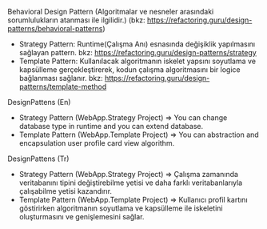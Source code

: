Behavioral Design Pattern (Algoritmalar ve nesneler arasındaki sorumlulukların atanması ile ilgilidir.) (bkz: https://refactoring.guru/design-patterns/behavioral-patterns)

- Strategy Pattern: Runtime(Çalışma Anı) esnasında değişiklik yapılmasını sağlayan pattern. bkz: https://refactoring.guru/design-patterns/strategy
- Template Pattern: Kullanılacak algoritmanın iskelet yapsını soyutlama ve kapsülleme gerçekleştirerek, kodun çalışma algoritmasını bir logice bağlanması sağlanır.   bkz: https://refactoring.guru/design-patterns/template-method

DesignPattens (En)
- Strategy Pattern (WebApp.Strategy Project) => You can change database type in runtime and you can extend database.
- Template Pattern (WebApp.Template Project) => You can abstraction and encapsulation user profile card view algorithm.

DesignPattens (Tr)
- Strategy Pattern (WebApp.Strategy Project) => Çalışma zamanında veritabanını tipini değiştirebilme yetisi ve daha farklı veritabanlarıyla çalışabilme yetisi kazandırır.
- Template Pattern (WebApp.Template Project) => Kullanıcı profil kartını göstirirken algoritmanın soyutlama ve kapsülleme ile iskeletini oluşturmasını ve genişlemesini sağlar.


